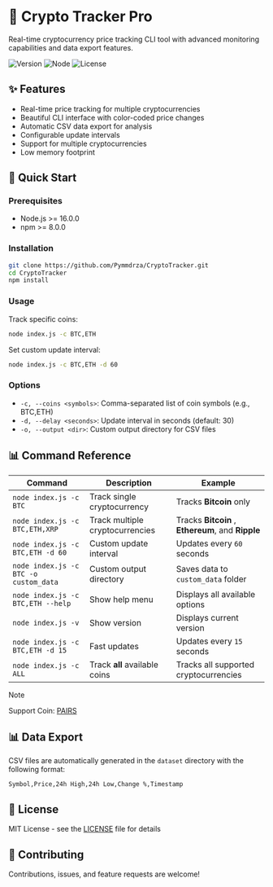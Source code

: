 # 🚀 Crypto Tracker Pro

Real-time cryptocurrency price tracking CLI tool with advanced monitoring capabilities and data export features.

![Version](https://img.shields.io/badge/version-1.0.0-blue.svg)
![Node](https://img.shields.io/badge/node-%3E%3D16.0.0-green.svg)
![License](https://img.shields.io/badge/license-MIT-blue.svg)

## ✨ Features

- Real-time price tracking for multiple cryptocurrencies
- Beautiful CLI interface with color-coded price changes
- Automatic CSV data export for analysis
- Configurable update intervals
- Support for multiple cryptocurrencies
- Low memory footprint

## 🚀 Quick Start

### Prerequisites

- Node.js >= 16.0.0
- npm >= 8.0.0

### Installation

```bash
git clone https://github.com/Pymmdrza/CryptoTracker.git
cd CryptoTracker
npm install
```

### Usage

Track specific coins:
```bash
node index.js -c BTC,ETH
```

Set custom update interval:
```bash
node index.js -c BTC,ETH -d 60
```

### Options

- `-c, --coins <symbols>`: Comma-separated list of coin symbols (e.g., BTC,ETH)
- `-d, --delay <seconds>`: Update interval in seconds (default: 30)
- `-o, --output <dir>`: Custom output directory for CSV files

## 📊 Command Reference

| Command | Description | Example |
|---------|-------------|---------|
| `node index.js -c BTC` | Track single cryptocurrency | Tracks **Bitcoin** only |
| `node index.js -c BTC,ETH,XRP` | Track multiple cryptocurrencies | Tracks **Bitcoin** , **Ethereum**, and **Ripple** |
| `node index.js -c BTC,ETH -d 60` | Custom update interval | Updates every `60` seconds |
| `node index.js -c BTC -o custom_data` | Custom output directory | Saves data to `custom_data` folder |
| `node index.js -c BTC,ETH --help` | Show help menu | Displays all available options |
| `node index.js -v` | Show version | Displays current version |
| `node index.js -c BTC,ETH -d 15` | Fast updates | Updates every `15` seconds |
| `node index.js -c ALL` | Track **all** available coins | Tracks all supported cryptocurrencies |

>[!NOTE]
>Support Coin: [PAIRS](.github/PAIRS.md)

## 📊 Data Export

CSV files are automatically generated in the `dataset` directory with the following format:
```
Symbol,Price,24h High,24h Low,Change %,Timestamp
```

## 📝 License

MIT License - see the [LICENSE](LICENSE) file for details

## 🤝 Contributing

Contributions, issues, and feature requests are welcome!
